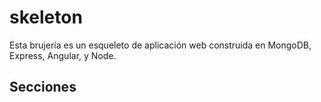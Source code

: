 # skeleton

Esta brujería es un esqueleto de aplicación web construida en MongoDB, Express, Angular, y Node.

## Secciones
